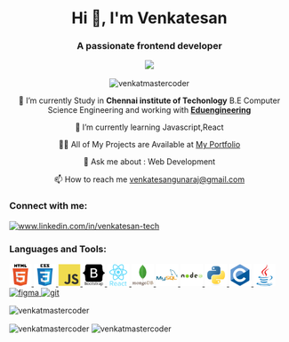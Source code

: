 <h1 align="center">Hi 👋, I'm Venkatesan</h1>
<h3 align="center">A passionate frontend developer</h3>

<div align="center">
<img src="https://res.cloudinary.com/dsq5spft3/image/upload/v1670662177/when-is-a-web-developer-needed_x9zsce.png" />
</div>

<p align="center"> 
  <img src="https://komarev.com/ghpvc/?username=venkatmastercoder&label=Profile%20views&color=0e75b6&style=flat" alt="venkatmastercoder"/> 
</p>

<div align="center">
 <p>🔭 I’m currently Study in <strong>Chennai institute of Techonlogy</strong> B.E Computer Science Engineering and working with <a href="https://www.eduengineering.net"><strong>Eduengineering</strong></a></p>
 
 <p>🌱 I’m currently learning Javascript,React</p>

  <p>👨‍💻 All of My Projects are Available at <a href="https://itsmevenkat.ccbp.tech">My Portfolio</a></p>

 <p>💬 Ask me about : Web Development</p>

 <p>📫 How to reach me <a href="mailto:venkatesangunaraj@gmail.com"> venkatesangunaraj@gmail.com <a> </p>
</div>

<h3 align="left">Connect with me:</h3>
<p align="left">
  <a href="http://www.linkedin.com/in/venkatesan-g-0616a0247" target="blank">
    <img align="center" src="https://raw.githubusercontent.com/rahuldkjain/github-profile-readme-generator/master/src/images/icons/Social/linked-in-alt.svg" alt="www.linkedin.com/in/venkatesan-tech" height="30" width="40" />
  </a>
</p>

<h3 align="left">Languages and Tools:</h3>
<p align="left"> 

  <a href="https://www.w3.org/html/" target="_blank" rel="noreferrer"> 
    <img src="https://raw.githubusercontent.com/devicons/devicon/master/icons/html5/html5-original-wordmark.svg" alt="html5" width="40" height="40" margin="5"/> 
  </a> 
  
  <a href="https://www.w3schools.com/css/" target="_blank" rel="noreferrer"> 
    <img src="https://raw.githubusercontent.com/devicons/devicon/master/icons/css3/css3-original-wordmark.svg" alt="css3" width="40" height="40" margin="5"/> 
  </a> 
  
  <a href="https://developer.mozilla.org/en-US/docs/Web/JavaScript" target="_blank" rel="noreferrer"> 
    <img src="https://raw.githubusercontent.com/devicons/devicon/master/icons/javascript/javascript-original.svg" alt="javascript" width="40" height="40" /> 
  </a>

  <a href="https://getbootstrap.com" target="_blank" rel="noreferrer"> 
    <img src="https://raw.githubusercontent.com/devicons/devicon/master/icons/bootstrap/bootstrap-plain-wordmark.svg" alt="bootstrap" width="40" height="40" /> 
  </a> 
  
  <a href="https://reactjs.org/" target="_blank" rel="noreferrer"> 
    <img src="https://raw.githubusercontent.com/devicons/devicon/master/icons/react/react-original-wordmark.svg" alt="react" width="40" height="40" margin="5"/> 
  </a>
  
  <a href="https://www.mongodb.com/" target="_blank" rel="noreferrer"> 
    <img src="https://raw.githubusercontent.com/devicons/devicon/master/icons/mongodb/mongodb-original-wordmark.svg" alt="mongodb" width="40" height="40"/> 
  </a> 
  
  <a href="https://www.mysql.com/" target="_blank" rel="noreferrer"> 
    <img src="https://raw.githubusercontent.com/devicons/devicon/master/icons/mysql/mysql-original-wordmark.svg" alt="mysql" width="40" height="40"/> 
  </a> 
  
  <a href="https://nodejs.org" target="_blank" rel="noreferrer"> 
    <img src="https://raw.githubusercontent.com/devicons/devicon/master/icons/nodejs/nodejs-original-wordmark.svg" alt="nodejs" width="40" height="40"/> 
  </a>
  
  <a href="https://www.python.org" target="_blank" rel="noreferrer"> 
    <img src="https://raw.githubusercontent.com/devicons/devicon/master/icons/python/python-original.svg" alt="python" width="40" height="40"/> 
  </a>
  
  <a href="https://www.cprogramming.com/" target="_blank" rel="noreferrer"> 
    <img src="https://raw.githubusercontent.com/devicons/devicon/master/icons/c/c-original.svg" alt="c" width="40" height="40"/> 
  </a> 
  
  <a href="https://www.java.com" target="_blank" rel="noreferrer"> 
    <img src="https://raw.githubusercontent.com/devicons/devicon/master/icons/java/java-original.svg" alt="java" width="40" height="40"/> 
  </a> 
  
  <a href="https://www.figma.com/" target="_blank" rel="noreferrer"> 
    <img src="https://www.vectorlogo.zone/logos/figma/figma-icon.svg" alt="figma" width="40" height="40"/> 
  </a> 
  
  <a href="https://git-scm.com/" target="_blank" rel="noreferrer"> 
    <img src="https://www.vectorlogo.zone/logos/git-scm/git-scm-icon.svg" alt="git" width="40" height="40"/> 
  </a> 
  
</p>

<p>
  <img align="center" src="https://github-readme-stats.vercel.app/api/top-langs?username=venkatmastercoder&show_icons=true&locale=en&layout=compact" alt="venkatmastercoder"/>
</p>

<p>
  <img display="inline-block" align="center" src="https://github-readme-stats.vercel.app/api?username=venkatmastercoder&show_icons=true&locale=en" alt="venkatmastercoder" />
  <img display="inline-block" align="center" src="https://github-readme-streak-stats.herokuapp.com/?user=venkatmastercoder&" alt="venkatmastercoder" />
</p>

</div>
